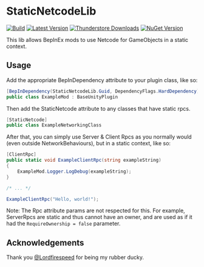 # StaticNetcodeLib

[![Build](https://img.shields.io/github/actions/workflow/status/Xilophor/StaticNetcodeLib/build.yml?style=for-the-badge&logo=github)](https://github.com/Xilophor/StaticNetcodeLib/actions/workflows/build.yml)
[![Latest Version](https://img.shields.io/thunderstore/v/xilophor/StaticNetcodeLib?style=for-the-badge&logo=thunderstore&logoColor=white)](https://thunderstore.io/c/lethal-company/p/xilophor/StaticNetcodeLib)
[![Thunderstore Downloads](https://img.shields.io/thunderstore/dt/xilophor/StaticNetcodeLib?style=for-the-badge&logo=thunderstore&logoColor=white)](https://thunderstore.io/c/lethal-company/p/xilophor/StaticNetcodeLib)
[![NuGet Version](https://img.shields.io/nuget/v/Xilophor.StaticNetcodeLib?style=for-the-badge&logo=nuget)](https://www.nuget.org/packages/Xilophor.StaticNetcodeLib)

This lib allows BepInEx mods to use Netcode for GameObjects in a static context.

## Usage

Add the appropriate BepInDependency attribute to your plugin class, like so:
```cs
[BepInDependency(StaticNetcodeLib.Guid, DependencyFlags.HardDependency)]
public class ExampleMod : BaseUnityPlugin
```

Then add the StaticNetcode attribute to any classes that have static rpcs.
```cs
[StaticNetcode]
public class ExampleNetworkingClass
```

After that, you can simply use Server & Client Rpcs as you normally would (even outside NetworkBehaviours), but in a static context, like so:
```cs
[ClientRpc]
public static void ExampleClientRpc(string exampleString)
{
    ExampleMod.Logger.LogDebug(exampleString);
}

/* ... */

ExampleClientRpc("Hello, world!");
```

Note: The Rpc attribute params are not respected for this. For example, ServerRpcs are static and thus cannot have an owner, and are used as if it had the `RequireOwnership = false` parameter.

## Acknowledgements

Thank you [@Lordfirespeed](https://github.com/Lordfirespeed) for being my rubber ducky.
